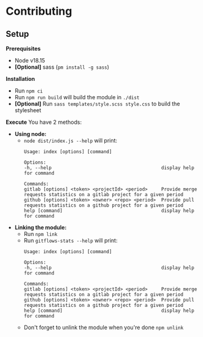 # Contributing

## Setup
**Prerequisites**
- Node v18.15
- **[Optional]** sass (`pm install -g sass`)

**Installation**
- Run `npm ci`
- Run `npm run build` will build the module in `./dist`
- **[Optional]** Run `sass templates/style.scss style.css` to build the stylesheet

**Execute**
You have 2 methods:
- **Using node:**
  - `node dist/index.js --help` will print:
    ```shell
    Usage: index [options] [command]
    
    Options:
    -h, --help                                        display help for command
    
    Commands:
    gitlab [options] <token> <projectId> <period>     Provide merge requests statistics on a gitlab project for a given period
    github [options] <token> <owner> <repo> <period>  Provide pull requests statistics on a github project for a given period
    help [command]                                    display help for command
    ```
- **Linking the module:**
  - Run `npm link`
  - Run `gitflows-stats --help` will print:
      ```shell
      Usage: index [options] [command]
      
      Options:
      -h, --help                                        display help for command
      
      Commands:
      gitlab [options] <token> <projectId> <period>     Provide merge requests statistics on a gitlab project for a given period
      github [options] <token> <owner> <repo> <period>  Provide pull requests statistics on a github project for a given period
      help [command]                                    display help for command
      ```
  - Don't forget to unlink the module when you're done `npm unlink`